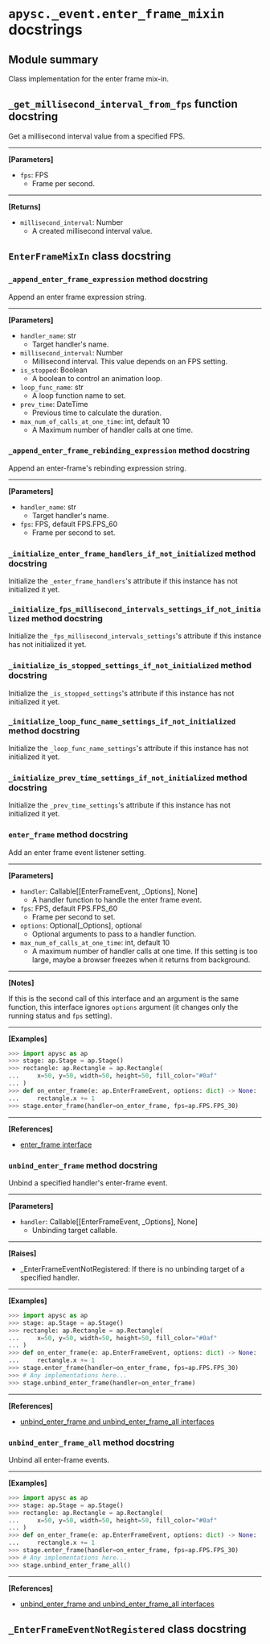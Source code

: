 # `apysc._event.enter_frame_mixin` docstrings

## Module summary

Class implementation for the enter frame mix-in.

## `_get_millisecond_interval_from_fps` function docstring

Get a millisecond interval value from a specified FPS.<hr>

**[Parameters]**

- `fps`: FPS
  - Frame per second.

<hr>

**[Returns]**

- `millisecond_interval`: Number
  - A created millisecond interval value.

## `EnterFrameMixIn` class docstring

### `_append_enter_frame_expression` method docstring

Append an enter frame expression string.<hr>

**[Parameters]**

- `handler_name`: str
  - Target handler's name.
- `millisecond_interval`: Number
  - Millisecond interval. This value depends on an FPS setting.
- `is_stopped`: Boolean
  - A boolean to control an animation loop.
- `loop_func_name`: str
  - A loop function name to set.
- `prev_time`: DateTime
  - Previous time to calculate the duration.
- `max_num_of_calls_at_one_time`: int, default 10
  - A Maximum number of handler calls at one time.

### `_append_enter_frame_rebinding_expression` method docstring

Append an enter-frame's rebinding expression string.<hr>

**[Parameters]**

- `handler_name`: str
  - Target handler's name.
- `fps`: FPS, default FPS.FPS_60
  - Frame per second to set.

### `_initialize_enter_frame_handlers_if_not_initialized` method docstring

Initialize the `_enter_frame_handlers`'s attribute if this instance has not initialized it yet.

### `_initialize_fps_millisecond_intervals_settings_if_not_initialized` method docstring

Initialize the `_fps_millisecond_intervals_settings`'s attribute if this instance has not initialized it yet.

### `_initialize_is_stopped_settings_if_not_initialized` method docstring

Initialize the `_is_stopped_settings`'s attribute if this instance has not initialized it yet.

### `_initialize_loop_func_name_settings_if_not_initialized` method docstring

Initialize the `_loop_func_name_settings`'s attribute if this instance has not initialized it yet.

### `_initialize_prev_time_settings_if_not_initialized` method docstring

Initialize the `_prev_time_settings`'s attribute if this instance has not initialized it yet.

### `enter_frame` method docstring

Add an enter frame event listener setting.<hr>

**[Parameters]**

- `handler`: Callable[[EnterFrameEvent, _Options], None]
  - A handler function to handle the enter frame event.
- `fps`: FPS, default FPS.FPS_60
  - Frame per second to set.
- `options`: Optional[_Options], optional
  - Optional arguments to pass to a handler function.
- `max_num_of_calls_at_one_time`: int, default 10
  - A maximum number of handler calls at one time. If this setting is too large, maybe a browser freezes when it returns from background.

<hr>

**[Notes]**

If this is the second call of this interface and an argument is the same function, this interface ignores `options` argument (it changes only the running status and `fps` setting).<hr>

**[Examples]**

```py
>>> import apysc as ap
>>> stage: ap.Stage = ap.Stage()
>>> rectangle: ap.Rectangle = ap.Rectangle(
...     x=50, y=50, width=50, height=50, fill_color="#0af"
... )
>>> def on_enter_frame(e: ap.EnterFrameEvent, options: dict) -> None:
...     rectangle.x += 1
>>> stage.enter_frame(handler=on_enter_frame, fps=ap.FPS.FPS_30)
```

<hr>

**[References]**

- [enter_frame interface](https://simon-ritchie.github.io/apysc/en/enter_frame.html)

### `unbind_enter_frame` method docstring

Unbind a specified handler's enter-frame event.<hr>

**[Parameters]**

- `handler`: Callable[[EnterFrameEvent, _Options], None]
  - Unbinding target callable.

<hr>

**[Raises]**

- _EnterFrameEventNotRegistered: If there is no unbinding target of a specified handler.

<hr>

**[Examples]**

```py
>>> import apysc as ap
>>> stage: ap.Stage = ap.Stage()
>>> rectangle: ap.Rectangle = ap.Rectangle(
...     x=50, y=50, width=50, height=50, fill_color="#0af"
... )
>>> def on_enter_frame(e: ap.EnterFrameEvent, options: dict) -> None:
...     rectangle.x += 1
>>> stage.enter_frame(handler=on_enter_frame, fps=ap.FPS.FPS_30)
>>> # Any implementations here...
>>> stage.unbind_enter_frame(handler=on_enter_frame)
```

<hr>

**[References]**

- [unbind_enter_frame and unbind_enter_frame_all interfaces](https://simon-ritchie.github.io/apysc/en/unbind_enter_frame_and_unbind_enter_frame_all.html)

### `unbind_enter_frame_all` method docstring

Unbind all enter-frame events.<hr>

**[Examples]**

```py
>>> import apysc as ap
>>> stage: ap.Stage = ap.Stage()
>>> rectangle: ap.Rectangle = ap.Rectangle(
...     x=50, y=50, width=50, height=50, fill_color="#0af"
... )
>>> def on_enter_frame(e: ap.EnterFrameEvent, options: dict) -> None:
...     rectangle.x += 1
>>> stage.enter_frame(handler=on_enter_frame, fps=ap.FPS.FPS_30)
>>> # Any implementations here...
>>> stage.unbind_enter_frame_all()
```

<hr>

**[References]**

- [unbind_enter_frame and unbind_enter_frame_all interfaces](https://simon-ritchie.github.io/apysc/en/unbind_enter_frame_and_unbind_enter_frame_all.html)

## `_EnterFrameEventNotRegistered` class docstring